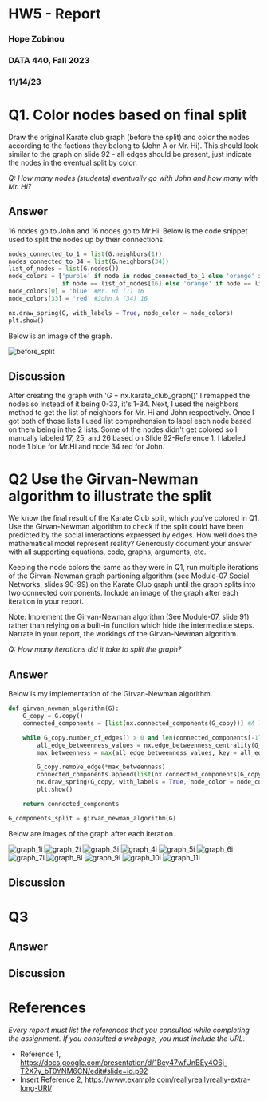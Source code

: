 # HW5 - Report
### Hope Zobinou  
### DATA 440, Fall 2023 
### 11/14/23

# Q1. Color nodes based on final split 

Draw the original Karate club graph (before the split) and color the nodes according to the factions they belong to (John A or Mr. Hi). This should look similar to the graph on slide 92 - all edges should be present, just indicate the nodes in the eventual split by color.

*Q: How many nodes (students) eventually go with John and how many with Mr. Hi?*


## Answer
16 nodes go to John and 16 nodes go to Mr.Hi.
Below is the code snippet used to split the nodes up by their connections.

```python
nodes_connected_to_1 = list(G.neighbors(1))
nodes_connected_to_34 = list(G.neighbors(34))
list_of_nodes = list(G.nodes())
node_colors = ['purple' if node in nodes_connected_to_1 else 'orange' if node in nodes_connected_to_34 else 'purple' 
               if node == list_of_nodes[16] else 'orange' if node == list_of_nodes[25] else 'orange' if node == list_of_nodes[24] else 'grey' for node in G.nodes()]
node_colors[0] = 'blue' #Mr. Hi (1) 16
node_colors[33] = 'red' #John A (34) 16

nx.draw_spring(G, with_labels = True, node_color = node_colors)
plt.show()
```

Below is an image of the graph.


![before_split](https://github.com/HopeZobinou/data440/assets/81893993/74bc78f9-77fc-4e0f-a567-fbd77bd784da)

## Discussion
After creating the graph with 'G = nx.karate_club_graph()' I remapped the nodes so instead of it being 0-33, it's 1-34. Next, I used the neighbors method to get the list of neighbors for Mr. Hi and John respectively. Once I got both of those lists I used list comprehension to label
each node based on them being in the 2 lists. Some of the nodes didn't get colored so I manually
labeled 17, 25, and 26 based on Slide 92-Reference 1. I labeled node 1 blue for Mr.Hi and node 34 red for John.

# Q2 Use the Girvan-Newman algorithm to illustrate the split
We know the final result of the Karate Club split, which you've colored in Q1. Use the Girvan-Newman algorithm to check if the split could have been predicted by the social interactions expressed by edges. How well does the mathematical model represent reality?  Generously document your answer with all supporting equations, code, graphs, arguments, etc.

Keeping the node colors the same as they were in Q1, run multiple iterations of the Girvan-Newman graph partioning algorithm (see Module-07 Social Networks, slides 90-99) on the Karate Club graph until the graph splits into two connected components. Include an image of the graph after each iteration in your report.  

Note: Implement the Girvan-Newman algorithm (See Module-07, slide 91) rather than relying on a built-in function which hide the intermediate steps. Narrate in your report, the workings of the Girvan-Newman algorithm.

*Q: How many iterations did it take to split the graph?* 

## Answer
Below is my implementation of the Girvan-Newman algorithm.

```python
def girvan_newman_algorithm(G):
    G_copy = G.copy()
    connected_components = [list(nx.connected_components(G_copy))] #A list of all the components of the graph

    while G_copy.number_of_edges() > 0 and len(connected_components[-1]) != 2: #While the graph isn't already split in 2
        all_edge_betweenness_values = nx.edge_betweenness_centrality(G_copy) #List of all the edges betweenness values
        max_betweenness = max(all_edge_betweenness_values, key = all_edge_betweenness_values.get) #Gets the max betweenness value

        G_copy.remove_edge(*max_betweenness)
        connected_components.append(list(nx.connected_components(G_copy)))
        nx.draw_spring(G_copy, with_labels = True, node_color = node_colors)
        plt.show()

    return connected_components

G_components_split = girvan_newman_algorithm(G)
```
Below are images of the graph after each iteration.

![graph_1i](https://github.com/HopeZobinou/data440/assets/81893993/f56e8037-a724-4e11-85d2-ae003f23fd22)
![graph_2i](https://github.com/HopeZobinou/data440/assets/81893993/dcc75eca-5511-410a-a6dc-e24f2bfc3f8b)
![graph_3i](https://github.com/HopeZobinou/data440/assets/81893993/a0b22aa1-3482-41a4-a3eb-20e43954ab61)
![graph_4i](https://github.com/HopeZobinou/data440/assets/81893993/e40deb58-47fc-4ac7-9bdd-a908155248b6)
![graph_5i](https://github.com/HopeZobinou/data440/assets/81893993/b1b2c194-3e9e-41fc-a27d-2a1147860489)
![graph_6i](https://github.com/HopeZobinou/data440/assets/81893993/35483e38-0286-4f9a-9664-a7490135e823)
![graph_7i](https://github.com/HopeZobinou/data440/assets/81893993/f4861001-5924-4abd-be5a-aad047d39abc)
![graph_8i](https://github.com/HopeZobinou/data440/assets/81893993/62b335cd-5a20-47d5-9600-8172bbedb435)
![graph_9i](https://github.com/HopeZobinou/data440/assets/81893993/c0756b12-8421-4088-9f3b-059e8867bebf)
![graph_10i](https://github.com/HopeZobinou/data440/assets/81893993/9395ed03-4965-4358-8ef7-741cee51f5bd)
![graph_11i](https://github.com/HopeZobinou/data440/assets/81893993/728d14a7-4946-4ed2-a1ef-006835d6fccf)


## Discussion



# Q3

## Answer

## Discussion

# References

*Every report must list the references that you consulted while completing the assignment. If you consulted a webpage, you must include the URL.*

* Reference 1, <https://docs.google.com/presentation/d/1Bey47wfUnBEy4O6j-T2X7y_bT0YNM6CN/edit#slide=id.p92>
* Insert Reference 2, <https://www.example.com/reallyreallyreally-extra-long-URI/>
